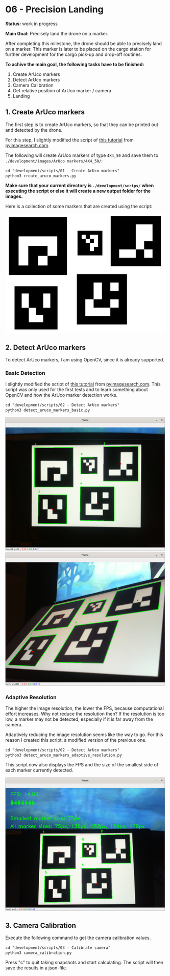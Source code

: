 # 06 - Precision Landing

**Status:** work in progress

**Main Goal:** Precisely land the drone on a marker.

After completing this milestone, the drone should be able to precisely land on
a marker. This marker is later to be placed on the cargo station for further
development for the cargo pick-up and drop-off routines.

**To achive the main goal, the following tasks have to be finished:**

1. Create ArUco markers
2. Detect ArUco markers
3. Camera Calibration
4. Get relative position of ArUco marker / camera
5. Landing

## 1. Create ArUco markers

The first step is to create ArUco markers, so that they can be printed out and
detected by the drone.

For this step, I slightly modified the script of
[this tutorial](https://pyimagesearch.com/2020/12/14/generating-aruco-markers-with-opencv-and-python/)
from [pyimagesearch.com](https://pyimagesearch.com).

The following will create ArUco markers of type `4X4_50` and save them to
`./development/images/ArUco markers/4X4_50/`:

```
cd "development/scripts/01 - Create ArUco markers"
python3 create_aruco_markers.py
```

**Make sure that your current directory is `./development/scrips/` when**
**executing the script or else it will create a new output folder for the**
**images.**

Here is a collection of some markers that are created using the script:

<img src="development/images/ArUco%20markers/4X4_50/some_ArUco_4X4_50_markers.png" alt="Some ArUco markers" style="max-width:500px;"/>

## 2. Detect ArUco markers

To detect ArUco markers, I am using OpenCV, since it is already supported.

### Basic Detection

I slightly modified the script of
[this tutorial](https://pyimagesearch.com/2020/12/21/detecting-aruco-markers-with-opencv-and-python/)
from [pyimagesearch.com](https://pyimagesearch.com). This script was only used
for the first tests and to learn something about OpenCV and how the ArUco marker
detection works.

```
cd "development/scripts/02 - Detect ArUco markers"
python3 detect_aruco_markers_basic.py
```

<img src="development/images/Demos/detect_aruco_markers_basic - 01.png" alt="Demo of basic marker detection" style="max-width:500px;"/>
<img src="development/images/Demos/detect_aruco_markers_basic - 02.png" alt="Demo of basic marker detection" style="max-width:500px;"/>

### Adaptive Resolution

The higher the image resolution, the lower the FPS, because computational effort
increases. Why not reduce the resolution then? If the resolution is too low, a
marker may not be detected; especially if it is far away from the camera.

Adaptively reducing the image resolution seems like the way to go. For this
reason I created this script, a modified version of the previous one.

```
cd "development/scripts/02 - Detect ArUco markers"
python3 detect_aruco_markers_adaptive_resolution.py
```

This script now also displays the FPS and the size of the smallest side of each
marker currently detected.

<img src="development/images/Demos/detect_aruco_markers_adaptive_resolution.png" alt="Demo of marker detection with adaptive resolution" style="max-width:500px;"/>

## 3. Camera Calibration

Execute the following command to get the camera calibration values.

```
cd "development/scripts/03 - Calibrate camera"
python3 camera_calibration.py
```

Press "c" to quit taking snapshots and start calculating. The script will then
save the results in a json-file.
